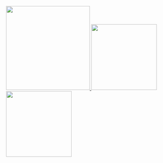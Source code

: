


<a href="/">
  <img height="230em" src="https://github-profile-summary-cards.vercel.app/api/cards/profile-details?username=feixiao&theme=github">
  <img height="180em" src="https://github-readme-stats.vercel.app/api?username=feixiao&show_icons=true&include_all_commits=true&count_private=true" />
  <img height="180em" src="https://github-readme-stats.vercel.app/api/top-langs?username=feixiao&layout=compact&exclude_repo=Android_Homework,rinchannowww.github.io&langs_count=8" />
</a>
